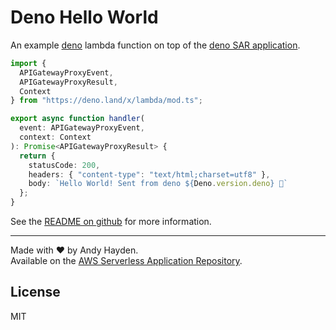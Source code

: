 # Deno Hello World

An example [deno](https://github.com/denoland/deno) lambda function on top of the
[deno SAR application](https://serverlessrepo.aws.amazon.com/applications/arn:aws:serverlessrepo:us-east-1:390065572566:applications~deno).

```ts
import {
  APIGatewayProxyEvent,
  APIGatewayProxyResult,
  Context
} from "https://deno.land/x/lambda/mod.ts";

export async function handler(
  event: APIGatewayProxyEvent,
  context: Context
): Promise<APIGatewayProxyResult> {
  return {
    statusCode: 200,
    headers: { "content-type": "text/html;charset=utf8" },
    body: `Hello World! Sent from deno ${Deno.version.deno} 🦕`
  };
}
```

See the [README on github](https://github.com/hayd/deno-lambda) for more information.

---

Made with ❤️ by Andy Hayden.  
Available on the [AWS Serverless Application Repository](https://aws.amazon.com/serverless).

## License

MIT
